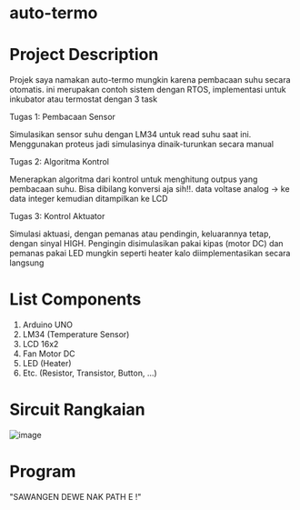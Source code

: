 # auto-termo

# Project Description 

Projek saya namakan auto-termo mungkin karena pembacaan suhu secara otomatis. ini merupakan contoh sistem dengan RTOS, implementasi untuk inkubator atau termostat dengan 3 task

Tugas 1: 
Pembacaan Sensor 

Simulasikan sensor suhu dengan LM34 untuk read suhu saat ini. Menggunakan proteus jadi simulasinya dinaik-turunkan secara manual

Tugas 2: 
Algoritma Kontrol 

Menerapkan algoritma dari kontrol untuk menghitung outpus yang pembacaan suhu. Bisa dibilang konversi aja sih!!. data voltase analog -> ke data integer kemudian ditampilkan ke LCD

Tugas 3: 
Kontrol Aktuator 

Simulasi aktuasi, dengan pemanas atau pendingin, keluarannya tetap, dengan sinyal HIGH. Pengingin disimulasikan pakai kipas (motor DC) dan pemanas pakai LED mungkin seperti heater kalo diimplementasikan secara langsung

# List Components 

1. Arduino UNO
2. LM34 (Temperature Sensor)
3. LCD 16x2
4. Fan Motor DC
5. LED (Heater)
6. Etc. (Resistor, Transistor, Button, ...)

# Sircuit Rangkaian

![image](https://github.com/ihwanulAbidin/auto-termo/assets/127917491/0c570025-6b2a-49f6-bf40-5e62f398adaa)

# Program

"SAWANGEN DEWE NAK PATH E !"

